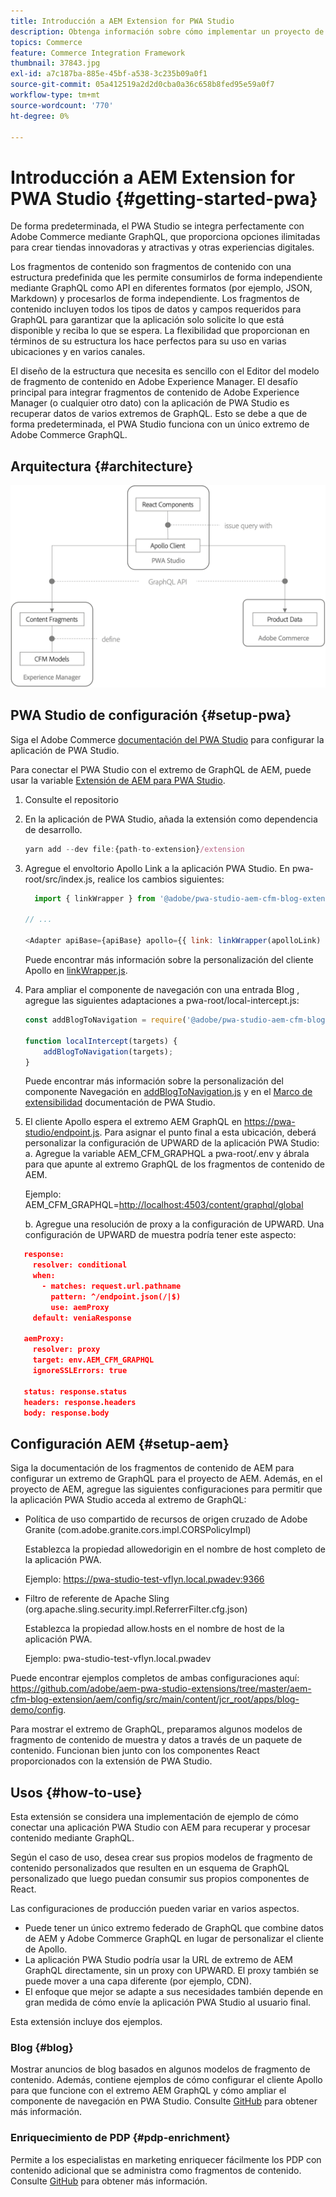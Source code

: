 ```yaml
---
title: Introducción a AEM Extension for PWA Studio
description: Obtenga información sobre cómo implementar un proyecto de Contenido y comercio AEM sin encabezado con PWA Studio.
topics: Commerce
feature: Commerce Integration Framework
thumbnail: 37843.jpg
exl-id: a7c187ba-885e-45bf-a538-3c235b09a0f1
source-git-commit: 05a412519a2d2d0cba0a36c658b8fed95e59a0f7
workflow-type: tm+mt
source-wordcount: '770'
ht-degree: 0%

---
```


# Introducción a AEM Extension for PWA Studio {#getting-started-pwa}

De forma predeterminada, el PWA Studio se integra perfectamente con Adobe Commerce mediante GraphQL, que proporciona opciones ilimitadas para crear tiendas innovadoras y atractivas y otras experiencias digitales.

Los fragmentos de contenido son fragmentos de contenido con una estructura predefinida que les permite consumirlos de forma independiente mediante GraphQL como API en diferentes formatos (por ejemplo, JSON, Markdown) y procesarlos de forma independiente. Los fragmentos de contenido incluyen todos los tipos de datos y campos requeridos para GraphQL para garantizar que la aplicación solo solicite lo que está disponible y reciba lo que se espera. La flexibilidad que proporcionan en términos de su estructura los hace perfectos para su uso en varias ubicaciones y en varios canales.

El diseño de la estructura que necesita es sencillo con el Editor del modelo de fragmento de contenido en Adobe Experience Manager. El desafío principal para integrar fragmentos de contenido de Adobe Experience Manager (o cualquier otro dato) con la aplicación de PWA Studio es recuperar datos de varios extremos de GraphQL. Esto se debe a que de forma predeterminada, el PWA Studio funciona con un único extremo de Adobe Commerce GraphQL.

## Arquitectura {#architecture}

![Arquitectura sin encabezado de PWA](/help/commerce-cloud/assets/PWA-Studio_Architecture.png)

## PWA Studio de configuración {#setup-pwa}

Siga el Adobe Commerce [documentación del PWA Studio](https://developer.adobe.com/commerce/pwa-studio/tutorials/) para configurar la aplicación de PWA Studio.

Para conectar el PWA Studio con el extremo de GraphQL de AEM, puede usar la variable [Extensión de AEM para PWA Studio](https://github.com/adobe/aem-pwa-studio-extensions).

1. Consulte el repositorio

1. En la aplicación de PWA Studio, añada la extensión como dependencia de desarrollo.

   ```javascript
   yarn add --dev file:{path-to-extension}/extension
   ```

1. Agregue el envoltorio Apollo Link a la aplicación PWA Studio. En pwa-root/src/index.js, realice los cambios siguientes:

   ```javascript
     import { linkWrapper } from '@adobe/pwa-studio-aem-cfm-blog-extension';
   
   // ...
   
   <Adapter apiBase={apiBase} apollo={{ link: linkWrapper(apolloLink) }} store={store}>
   ```

   Puede encontrar más información sobre la personalización del cliente Apollo en [linkWrapper.js](https://github.com/adobe/aem-pwa-studio-extensions/blob/master/aem-cfm-blog-extension/extension/src/linkWrapper.js).

1. Para ampliar el componente de navegación con una entrada Blog , agregue las siguientes adaptaciones a pwa-root/local-intercept.js:

   ```javascript
   const addBlogToNavigation = require('@adobe/pwa-studio-aem-cfm-blog-extension/src/addBlogToNavigation');
   
   function localIntercept(targets) {
       addBlogToNavigation(targets);
   }    
   ```

   Puede encontrar más información sobre la personalización del componente Navegación en [addBlogToNavigation.js](https://github.com/adobe/aem-pwa-studio-extensions/blob/master/aem-cfm-blog-extension/extension/src/addBlogToNavigation.js) y en el [Marco de extensibilidad](https://developer.adobe.com/commerce/pwa-studio/guides/general-concepts/extensibility/) documentación de PWA Studio.

1. El cliente Apollo espera el extremo AEM GraphQL en <https://pwa-studio/endpoint.js>. Para asignar el punto final a esta ubicación, deberá personalizar la configuración de UPWARD de la aplicación PWA Studio: a. Agregue la variable AEM_CFM_GRAPHQL a pwa-root/.env y ábrala para que apunte al extremo GraphQL de los fragmentos de contenido de AEM.

   Ejemplo: AEM_CFM_GRAPHQL=<http://localhost:4503/content/graphql/global>

   b. Agregue una resolución de proxy a la configuración de UPWARD. Una configuración de UPWARD de muestra podría tener este aspecto:

```json
   response:
     resolver: conditional
     when:
       - matches: request.url.pathname
         pattern: ^/endpoint.json(/|$)
         use: aemProxy
     default: veniaResponse

   aemProxy:
     resolver: proxy
     target: env.AEM_CFM_GRAPHQL
     ignoreSSLErrors: true

   status: response.status
   headers: response.headers
   body: response.body
```

## Configuración AEM {#setup-aem}

Siga la documentación de los fragmentos de contenido de AEM para configurar un extremo de GraphQL para el proyecto de AEM. Además, en el proyecto de AEM, agregue las siguientes configuraciones para permitir que la aplicación PWA Studio acceda al extremo de GraphQL:

* Política de uso compartido de recursos de origen cruzado de Adobe Granite (com.adobe.granite.cors.impl.CORSPolicyImpl)

   Establezca la propiedad allowedorigin en el nombre de host completo de la aplicación PWA.

   Ejemplo:  <https://pwa-studio-test-vflyn.local.pwadev:9366>

* Filtro de referente de Apache Sling (org.apache.sling.security.impl.ReferrerFilter.cfg.json)

   Establezca la propiedad allow.hosts en el nombre de host de la aplicación PWA.

   Ejemplo: pwa-studio-test-vflyn.local.pwadev

Puede encontrar ejemplos completos de ambas configuraciones aquí: <https://github.com/adobe/aem-pwa-studio-extensions/tree/master/aem-cfm-blog-extension/aem/config/src/main/content/jcr_root/apps/blog-demo/config>.

Para mostrar el extremo de GraphQL, preparamos algunos modelos de fragmento de contenido de muestra y datos a través de un paquete de contenido. Funcionan bien junto con los componentes React proporcionados con la extensión de PWA Studio.

## Usos {#how-to-use}

Esta extensión se considera una implementación de ejemplo de cómo conectar una aplicación PWA Studio con AEM para recuperar y procesar contenido mediante GraphQL.

Según el caso de uso, desea crear sus propios modelos de fragmento de contenido personalizados que resulten en un esquema de GraphQL personalizado que luego puedan consumir sus propios componentes de React.

Las configuraciones de producción pueden variar en varios aspectos.

* Puede tener un único extremo federado de GraphQL que combine datos de AEM y Adobe Commerce GraphQL en lugar de personalizar el cliente de Apollo.
* La aplicación PWA Studio podría usar la URL de extremo de AEM GraphQL directamente, sin un proxy con UPWARD. El proxy también se puede mover a una capa diferente (por ejemplo, CDN).
* El enfoque que mejor se adapte a sus necesidades también depende en gran medida de cómo envíe la aplicación PWA Studio al usuario final.

Esta extensión incluye dos ejemplos.

### Blog {#blog}

Mostrar anuncios de blog basados en algunos modelos de fragmento de contenido. Además, contiene ejemplos de cómo configurar el cliente Apollo para que funcione con el extremo AEM GraphQL y cómo ampliar el componente de navegación en PWA Studio. Consulte [GitHub](https://github.com/adobe/aem-pwa-studio-extensions/tree/master/aem-cfm-blog-extension) para obtener más información.

### Enriquecimiento de PDP {#pdp-enrichment}

Permite a los especialistas en marketing enriquecer fácilmente los PDP con contenido adicional que se administra como fragmentos de contenido.  Consulte [GitHub](https://github.com/adobe/aem-pwa-studio-extensions/tree/master/aem-cif-product-page-extension) para obtener más información.
